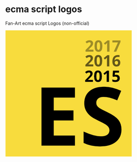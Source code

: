 # ecma script logos

Fan-Art ecma script Logos (non-official)

![ES2015 Logos](/ecmascript-logo.png)
